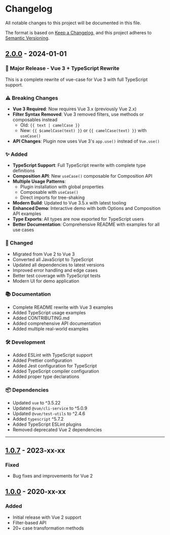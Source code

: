 # Changelog

All notable changes to this project will be documented in this file.

The format is based on [Keep a Changelog](https://keepachangelog.com/en/1.0.0/),
and this project adheres to [Semantic Versioning](https://semver.org/spec/v2.0.0.html).

## [2.0.0] - 2024-01-01

### 🎉 Major Release - Vue 3 + TypeScript Rewrite

This is a complete rewrite of vue-case for Vue 3 with full TypeScript support.

### ⚠️ Breaking Changes

- **Vue 3 Required**: Now requires Vue 3.x (previously Vue 2.x)
- **Filter Syntax Removed**: Vue 3 removed filters, use methods or composables instead
  - Old: `{{ text | camelCase }}`
  - New: `{{ $camelCase(text) }}` or `{{ camelCase(text) }}` with `useCase()`
- **API Changes**: Plugin now uses Vue 3's `app.use()` instead of `Vue.use()`

### ✨ Added

- **TypeScript Support**: Full TypeScript rewrite with complete type definitions
- **Composition API**: New `useCase()` composable for Composition API
- **Multiple Usage Patterns**:
  - Plugin installation with global properties
  - Composable with `useCase()`
  - Direct imports for tree-shaking
- **Modern Build**: Updated to Vue 3.5.x with latest tooling
- **Enhanced Demo**: Interactive demo with both Options and Composition API examples
- **Type Exports**: All types are now exported for TypeScript users
- **Better Documentation**: Comprehensive README with examples for all use cases

### 🔧 Changed

- Migrated from Vue 2 to Vue 3
- Converted all JavaScript to TypeScript
- Updated all dependencies to latest versions
- Improved error handling and edge cases
- Better test coverage with TypeScript tests
- Modern UI for demo application

### 📚 Documentation

- Complete README rewrite with Vue 3 examples
- Added TypeScript usage examples
- Added CONTRIBUTING.md
- Added comprehensive API documentation
- Added multiple real-world examples

### 🛠️ Development

- Added ESLint with TypeScript support
- Added Prettier configuration
- Added Jest configuration for TypeScript
- Added TypeScript compiler configuration
- Added proper type declarations

### 📦 Dependencies

- Updated `vue` to ^3.5.22
- Updated `@vue/cli-service` to ^5.0.9
- Updated `@vue/test-utils` to ^2.4.6
- Added `typescript` ^5.7.2
- Added TypeScript ESLint plugins
- Removed deprecated Vue 2 dependencies

---

## [1.0.7] - 2023-xx-xx

### Fixed
- Bug fixes and improvements for Vue 2

## [1.0.0] - 2020-xx-xx

### Added
- Initial release with Vue 2 support
- Filter-based API
- 20+ case transformation methods

[2.0.0]: https://github.com/idimetrix/vue-case/compare/v1.0.7...v2.0.0
[1.0.7]: https://github.com/idimetrix/vue-case/compare/v1.0.0...v1.0.7
[1.0.0]: https://github.com/idimetrix/vue-case/releases/tag/v1.0.0

